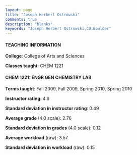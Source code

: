 ```yaml
---
layout: page
title: "Joseph Herbert Ostrowski" 
comments: true
description: "blanks"
keywords: "Joseph Herbert Ostrowski,CU,Boulder"
---
```

<head>
<script src="https://ajax.googleapis.com/ajax/libs/jquery/2.1.3/jquery.min.js"></script>
<script src="https://dl.dropboxusercontent.com/s/pc42nxpaw1ea4o9/highcharts.js?dl=0"></script>
<!-- <script src="../assets/js/highcharts.js"></script> -->
<style type="text/css">@font-face {
	font-family: "Bebas Neue";
	src: url(https://www.filehosting.org/file/details/544349/BebasNeue Regular.otf) format("opentype");
	}
	h1.Bebas { 
		font-family: "Bebas Neue", Verdana, Tahoma;
	}
</style>
</head>
	   
#### TEACHING INFORMATION

**College**: College of Arts and Sciences

**Classes taught**: CHEM 1221

#### CHEM 1221: ENGR GEN CHEMISTRY LAB

**Terms taught**: Fall 2009, Fall 2009, Spring 2010, Spring 2010

**Instructor rating**: 4.6

**Standard deviation in instructor rating**: 0.49

**Average grade** (4.0 scale): 2.76

**Standard deviation in grades** (4.0 scale): 0.12

**Average workload** (raw): 3.57

**Standard deviation in workload** (raw): 0.15

